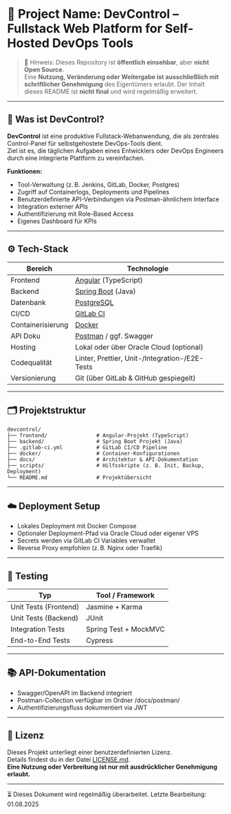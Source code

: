 # 🚀 Project Name: DevControl – Fullstack Web Platform for Self-Hosted DevOps Tools

> 📌 Hinweis: Dieses Repository ist **öffentlich einsehbar**, aber **nicht Open Source**.  
> Eine **Nutzung, Veränderung oder Weitergabe ist ausschließlich mit schriftlicher Genehmigung** des Eigentümers erlaubt.
> Der Inhalt dieses README ist **nicht final** und wird regelmäßig erweitert.
---

## 🧠 Was ist DevControl?

**DevControl** ist eine produktive Fullstack-Webanwendung, die als zentrales Control-Panel für selbstgehostete DevOps-Tools dient.  
Ziel ist es, die täglichen Aufgaben eines Entwicklers oder DevOps Engineers durch eine integrierte Plattform zu vereinfachen.

**Funktionen:**
- Tool-Verwaltung (z. B. Jenkins, GitLab, Docker, Postgres)
- Zugriff auf Containerlogs, Deployments und Pipelines
- Benutzerdefinierte API-Verbindungen via Postman-ähnlichem Interface
- Integration externer APIs
- Authentifizierung mit Role-Based Access
- Eigenes Dashboard für KPIs

---

## ⚙️ Tech-Stack

| Bereich         | Technologie              |
|----------------|--------------------------|
| Frontend       | [Angular](https://angular.io/) (TypeScript) |
| Backend        | [Spring Boot](https://spring.io/projects/spring-boot) (Java) |
| Datenbank      | [PostgreSQL](https://www.postgresql.org/) |
| CI/CD          | [GitLab CI](https://docs.gitlab.com/ee/ci/) |
| Containerisierung | [Docker](https://www.docker.com/) |
| API Doku       | [Postman](https://www.postman.com/) / ggf. Swagger |
| Hosting        | Lokal oder über Oracle Cloud (optional) |
| Codequalität   | Linter, Prettier, Unit-/Integration-/E2E-Tests |
| Versionierung  | Git (über GitLab & GitHub gespiegelt) |

---

## 🗂️ Projektstruktur

```plaintext
devcontrol/
├── frontend/                # Angular-Projekt (TypeScript)
├── backend/                 # Spring Boot Projekt (Java)
├── .gitlab-ci.yml           # GitLab CI/CD Pipeline
├── docker/                  # Container-Konfigurationen
├── docs/                    # Architektur & API-Dokumentation
├── scripts/                 # Hilfsskripte (z. B. Init, Backup, Deployment)
└── README.md                # Projektübersicht
```
---
## ☁️ Deployment Setup

- Lokales Deployment mit Docker Compose
- Optionaler Deployment-Pfad via Oracle Cloud oder eigener VPS
- Secrets werden via GitLab CI Variables verwaltet
- Reverse Proxy empfohlen (z. B. Nginx oder Traefik)

---

## 🧪 Testing
| Typ                   | Tool / Framework      |
| --------------------- | --------------------- |
| Unit Tests (Frontend) | Jasmine + Karma       |
| Unit Tests (Backend)  | JUnit                 |
| Integration Tests     | Spring Test + MockMVC |
| End-to-End Tests      | Cypress               |

---

## 📚 API-Dokumentation

- Swagger/OpenAPI im Backend integriert
- Postman-Collection verfügbar im Ordner /docs/postman/
- Authentifizierungsfluss dokumentiert via JWT

---

## 📝 Lizenz

Dieses Projekt unterliegt einer benutzerdefinierten Lizenz.  
Details findest du in der Datei [LICENSE.md](./LICENSE.md).  
**Eine Nutzung oder Verbreitung ist nur mit ausdrücklicher Genehmigung erlaubt.**

---

⏳ Dieses Dokument wird regelmäßig überarbeitet.
Letzte Bearbeitung: 01.08.2025
